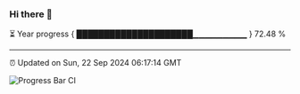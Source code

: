 ### Hi there 👋

⏳ Year progress { █████████████████████▁▁▁▁▁▁▁▁▁ } 72.48 %

---

⏰ Updated on Sun, 22 Sep 2024 06:17:14 GMT

![Progress Bar CI](https://github.com/liununu/liununu/workflows/Progress%20Bar%20CI/badge.svg)
